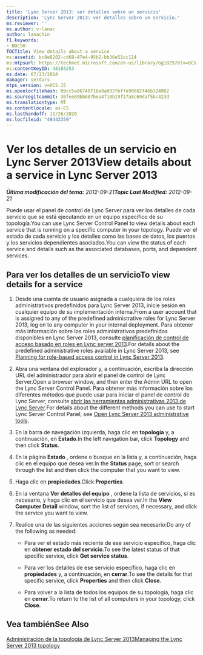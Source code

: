 ```yaml
---
title: 'Lync Server 2013: ver detalles sobre un servicio'
description: 'Lync Server 2013: ver detalles sobre un servicio.'
ms.reviewer: ''
ms.author: v-lanac
author: lanachin
f1.keywords:
- NOCSH
TOCTitle: View details about a service
ms:assetid: bc8e8202-cd68-47e4-95b2-bb36e51cc124
ms:mtpsurl: https://technet.microsoft.com/en-us/library/Gg182578(v=OCS.15)
ms:contentKeyID: 48185253
ms.date: 07/23/2014
manager: serdars
mtps_version: v=OCS.15
ms.openlocfilehash: 09cc5a86748f18a9a032fbf7e90682f46b324902
ms.sourcegitcommit: 36fee89bb887bea4f18b19f17a8c69daf5bc423d
ms.translationtype: MT
ms.contentlocale: es-ES
ms.lasthandoff: 11/26/2020
ms.locfileid: "49443359"
---
```

# <a name="view-details-about-a-service-in-lync-server-2013"></a><span data-ttu-id="cacd3-103">Ver los detalles de un servicio en Lync Server 2013</span><span class="sxs-lookup"><span data-stu-id="cacd3-103">View details about a service in Lync Server 2013</span></span>

<div data-xmlns="http://www.w3.org/1999/xhtml">

<div class="topic" data-xmlns="http://www.w3.org/1999/xhtml" data-msxsl="urn:schemas-microsoft-com:xslt" data-cs="https://msdn.microsoft.com/">

<div data-asp="https://msdn2.microsoft.com/asp">



</div>

<div id="mainSection">

<div id="mainBody"><span data-ttu-id="cacd3-104">

<span> </span></span><span class="sxs-lookup"><span data-stu-id="cacd3-104">

<span> </span></span></span>

<span data-ttu-id="cacd3-105">_**Última modificación del tema:** 2012-09-21_</span><span class="sxs-lookup"><span data-stu-id="cacd3-105">_**Topic Last Modified:** 2012-09-21_</span></span>

<span data-ttu-id="cacd3-106">Puede usar el panel de control de Lync Server para ver los detalles de cada servicio que se está ejecutando en un equipo específico de su topología.</span><span class="sxs-lookup"><span data-stu-id="cacd3-106">You can use Lync Server Control Panel to view details about each service that is running on a specific computer in your topology.</span></span> <span data-ttu-id="cacd3-107">Puede ver el estado de cada servicio y los detalles como las bases de datos, los puertos y los servicios dependientes asociados.</span><span class="sxs-lookup"><span data-stu-id="cacd3-107">You can view the status of each service and details such as the associated databases, ports, and dependent services.</span></span>

<div>

## <a name="to-view-details-for-a-service"></a><span data-ttu-id="cacd3-108">Para ver los detalles de un servicio</span><span class="sxs-lookup"><span data-stu-id="cacd3-108">To view details for a service</span></span>

1.  <span data-ttu-id="cacd3-109">Desde una cuenta de usuario asignada a cualquiera de los roles administrativos predefinidos para Lync Server 2013, inicie sesión en cualquier equipo de su implementación interna.</span><span class="sxs-lookup"><span data-stu-id="cacd3-109">From a user account that is assigned to any of the predefined administrative roles for Lync Server 2013, log on to any computer in your internal deployment.</span></span> <span data-ttu-id="cacd3-110">Para obtener más información sobre los roles administrativos predefinidos disponibles en Lync Server 2013, consulte [planificación de control de acceso basado en roles en Lync server 2013](lync-server-2013-planning-for-role-based-access-control.md).</span><span class="sxs-lookup"><span data-stu-id="cacd3-110">For details about the predefined administrative roles available in Lync Server 2013, see [Planning for role-based access control in Lync Server 2013](lync-server-2013-planning-for-role-based-access-control.md).</span></span>

2.  <span data-ttu-id="cacd3-111">Abra una ventana del explorador y, a continuación, escriba la dirección URL del administrador para abrir el panel de control de Lync Server.</span><span class="sxs-lookup"><span data-stu-id="cacd3-111">Open a browser window, and then enter the Admin URL to open the Lync Server Control Panel.</span></span> <span data-ttu-id="cacd3-112">Para obtener más información sobre los diferentes métodos que puede usar para iniciar el panel de control de Lync Server, consulte [abrir las herramientas administrativas 2013 de Lync Server](lync-server-2013-open-lync-server-administrative-tools.md).</span><span class="sxs-lookup"><span data-stu-id="cacd3-112">For details about the different methods you can use to start Lync Server Control Panel, see [Open Lync Server 2013 administrative tools](lync-server-2013-open-lync-server-administrative-tools.md).</span></span>

3.  <span data-ttu-id="cacd3-113">En la barra de navegación izquierda, haga clic en **topología** y, a continuación, en **Estado**.</span><span class="sxs-lookup"><span data-stu-id="cacd3-113">In the left navigation bar, click **Topology** and then click **Status**.</span></span>

4.  <span data-ttu-id="cacd3-114">En la página **Estado** , ordene o busque en la lista y, a continuación, haga clic en el equipo que desea ver.</span><span class="sxs-lookup"><span data-stu-id="cacd3-114">In the **Status** page, sort or search through the list and then click the computer that you want to view.</span></span>

5.  <span data-ttu-id="cacd3-115">Haga clic en **propiedades**.</span><span class="sxs-lookup"><span data-stu-id="cacd3-115">Click **Properties**.</span></span>

6.  <span data-ttu-id="cacd3-116">En la ventana **Ver detalles del equipo** , ordene la lista de servicios, si es necesario, y haga clic en el servicio que desea ver.</span><span class="sxs-lookup"><span data-stu-id="cacd3-116">In the **View Computer Detail** window, sort the list of services, if necessary, and click the service you want to view.</span></span>

7.  <span data-ttu-id="cacd3-117">Realice una de las siguientes acciones según sea necesario:</span><span class="sxs-lookup"><span data-stu-id="cacd3-117">Do any of the following as needed:</span></span>
    
      - <span data-ttu-id="cacd3-118">Para ver el estado más reciente de ese servicio específico, haga clic en **obtener estado del servicio**.</span><span class="sxs-lookup"><span data-stu-id="cacd3-118">To see the latest status of that specific service, click **Get service status**.</span></span>
    
      - <span data-ttu-id="cacd3-119">Para ver los detalles de ese servicio específico, haga clic en **propiedades** y, a continuación, en **cerrar**.</span><span class="sxs-lookup"><span data-stu-id="cacd3-119">To see the details for that specific service, click **Properties** and then click **Close**.</span></span>
    
      - <span data-ttu-id="cacd3-120">Para volver a la lista de todos los equipos de su topología, haga clic en **cerrar**.</span><span class="sxs-lookup"><span data-stu-id="cacd3-120">To return to the list of all computers in your topology, click **Close**.</span></span>

</div>

<div>

## <a name="see-also"></a><span data-ttu-id="cacd3-121">Vea también</span><span class="sxs-lookup"><span data-stu-id="cacd3-121">See Also</span></span>


[<span data-ttu-id="cacd3-122">Administración de la topología de Lync Server 2013</span><span class="sxs-lookup"><span data-stu-id="cacd3-122">Managing the Lync Server 2013 topology</span></span>](lync-server-2013-managing-the-lync-server-topology.md)  
  

<span data-ttu-id="cacd3-123"></div>

</div>

<span> </span>

</div>

</div>

</span><span class="sxs-lookup"><span data-stu-id="cacd3-123"></div>

</div>

<span> </span>

</div>

</div>

</span></span></div>

